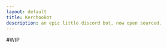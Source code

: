 ```yaml
---
layout: default
title: KerchooBot
description: an epic little discord bot, now open sourced.
---
```


#WIP